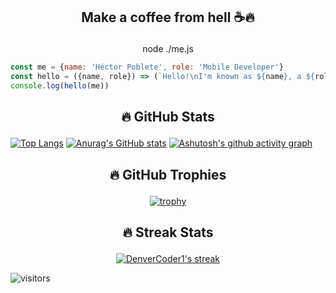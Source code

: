 ## <p align="center">Make a coffee from hell ☕🔥</p>

<p align="center"> node ./me.js</p>

```javascript
const me = {name: 'Héctor Poblete', role: 'Mobile Developer'}
const hello = ({name, role}) => (`Hello!\nI'm known as ${name}, a ${role}`)
console.log(hello(me))
```


## <p align="center">🔥 GitHub Stats</p>

[![Top Langs](https://denvercoder1-github-readme-stats.vercel.app/api/top-langs/?username=hepoblet&langs_count=8&layout=compact&theme=react&hide_border=true&bg_color=1F222E&title_color=F85D7F&icon_color=F8D866)]()
[![Anurag's GitHub stats](https://denvercoder1-github-readme-stats.vercel.app/api?username=hepoblet&show_icons=true&count_private=true&theme=react&hide_border=true&hide_title=true&bg_color=1F222E&title_color=F85D7F&icon_color=F8D866)]()
[![Ashutosh's github activity graph](https://activity-graph.herokuapp.com/graph?username=hepoblet&bg_color=1F222E&color=F8D866&line=F85D7F&point=FFFFFF&hide_border=true)](https://github.com/ashutosh00710/github-readme-activity-graph)


## <p align="center">🔥 GitHub Trophies</p>

<p align="center"><a href="https://github.com/ryo-ma/github-profile-trophy"><img src="https://camo.githubusercontent.com/f09bb172de5dc03b761ad65e06505950a8dc6f094a18fff4b35797850e1b7557/68747470733a2f2f6769746875622d70726f66696c652d74726f7068792e76657263656c2e6170702f3f757365726e616d653d6865706f626c6574267468656d653d6e6f726426636f6c756d6e3d35" alt="trophy" data-canonical-src="https://github-profile-trophy.vercel.app/?username=hepoblet&amp;theme=nord&amp;column=5" style="max-width:100%;"></a></p>



## <p align="center">🔥 Streak Stats</p>

<p align="center">
  <a href="https://github.com/DenverCoder1/github-readme-streak-stats">
    <img title="🔥 Get streak stats for your profile at git.io/streak-stats" alt="DenverCoder1's streak" src="https://github-readme-streak-stats.herokuapp.com/?user=hepoblet&theme=monokai-metallian&hide_border=true"/>
  </a>
</p>

![visitors](https://visitor-badge.laobi.icu/badge?page_id=hepoblet.hepoblet)
